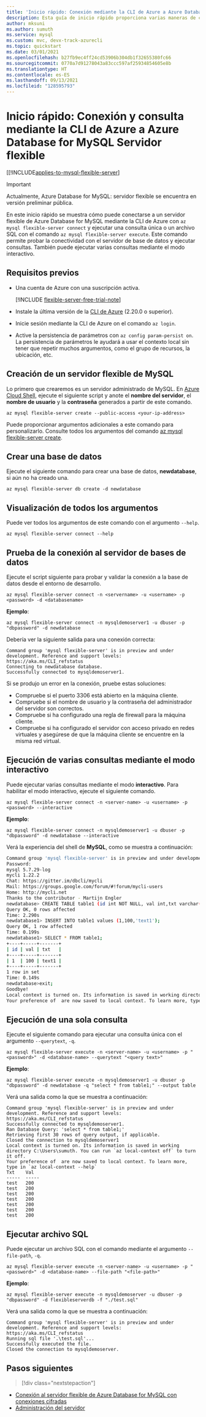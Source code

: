 ```yaml
---
title: 'Inicio rápido: Conexión mediante la CLI de Azure a Azure Database for MySQL Servidor flexible'
description: Esta guía de inicio rápido proporciona varias maneras de conectarse con la CLI de Azure a Azure Database for MySQL Servidor flexible.
author: mksuni
ms.author: sumuth
ms.service: mysql
ms.custom: mvc, devx-track-azurecli
ms.topic: quickstart
ms.date: 03/01/2021
ms.openlocfilehash: b27fb9ec4ff24cd53906b304db1f32655380fc66
ms.sourcegitcommit: 0770a7d91278043a83ccc597af25934854605e8b
ms.translationtype: HT
ms.contentlocale: es-ES
ms.lasthandoff: 09/13/2021
ms.locfileid: "128595793"
---
```

# <a name="quickstart-connect-and-query-with-azure-cli--with-azure-database-for-mysql---flexible-server"></a>Inicio rápido: Conexión y consulta mediante la CLI de Azure a Azure Database for MySQL Servidor flexible

[[!INCLUDE[applies-to-mysql-flexible-server](../includes/applies-to-mysql-flexible-server.md)]

> [!IMPORTANT]
> Actualmente, Azure Database for MySQL: servidor flexible se encuentra en versión preliminar pública.

En este inicio rápido se muestra cómo puede conectarse a un servidor flexible de Azure Database for MySQL mediante la CLI de Azure con ```az mysql flexible-server connect``` y ejecutar una consulta única o un archivo SQL con el comando ```az mysql flexible-server execute```. Este comando permite probar la conectividad con el servidor de base de datos y ejecutar consultas. También puede ejecutar varias consultas mediante el modo interactivo.

## <a name="prerequisites"></a>Requisitos previos

- Una cuenta de Azure con una suscripción activa. 

    [!INCLUDE [flexible-server-free-trial-note](../includes/flexible-server-free-trial-note.md)]
- Instale la última versión de la [CLI de Azure](/cli/azure/install-azure-cli) (2.20.0 o superior).
- Inicie sesión mediante la CLI de Azure on el comando ```az login```. 
- Active la persistencia de parámetros con ```az config param-persist on```. La persistencia de parámetros le ayudará a usar el contexto local sin tener que repetir muchos argumentos, como el grupo de recursos, la ubicación, etc.

## <a name="create-an-mysql-flexible-server"></a>Creación de un servidor flexible de MySQL

Lo primero que crearemos es un servidor administrado de MySQL. En [Azure Cloud Shell](https://shell.azure.com/), ejecute el siguiente script y anote el **nombre del servidor**, el **nombre de usuario** y la **contraseña** generados a partir de este comando.

```azurecli
az mysql flexible-server create --public-access <your-ip-address>
```

Puede proporcionar argumentos adicionales a este comando para personalizarlo. Consulte todos los argumentos del comando [az mysql flexible-server create](/cli/azure/mysql/flexible-server#az_mysql_flexible_server_create).

## <a name="create-a-database"></a>Crear una base de datos
Ejecute el siguiente comando para crear una base de datos, **newdatabase**, si aún no ha creado una.

```azurecli
az mysql flexible-server db create -d newdatabase
```

## <a name="view-all-the-arguments"></a>Visualización de todos los argumentos
Puede ver todos los argumentos de este comando con el argumento ```--help```. 

```azurecli
az mysql flexible-server connect --help
```

## <a name="test-database-server-connection"></a>Prueba de la conexión al servidor de bases de datos
Ejecute el script siguiente para probar y validar la conexión a la base de datos desde el entorno de desarrollo.

```azurecli
az mysql flexible-server connect -n <servername> -u <username> -p <password> -d <databasename>
```

**Ejemplo**:
```azurecli
az mysql flexible-server connect -n mysqldemoserver1 -u dbuser -p "dbpassword" -d newdatabase
```

Debería ver la siguiente salida para una conexión correcta:

```output
Command group 'mysql flexible-server' is in preview and under development. Reference and support levels: https://aka.ms/CLI_refstatus
Connecting to newdatabase database.
Successfully connected to mysqldemoserver1.
```
Si se produjo un error en la conexión, pruebe estas soluciones:
- Compruebe si el puerto 3306 está abierto en la máquina cliente.
- Compruebe si el nombre de usuario y la contraseña del administrador del servidor son correctos.
- Compruebe si ha configurado una regla de firewall para la máquina cliente.
- Compruebe si ha configurado el servidor con acceso privado en redes virtuales y asegúrese de que la máquina cliente se encuentre en la misma red virtual.

## <a name="run-multiple-queries-using-interactive-mode"></a>Ejecución de varias consultas mediante el modo interactivo
Puede ejecutar varias consultas mediante el modo **interactivo**. Para habilitar el modo interactivo, ejecute el siguiente comando.

```azurecli
az mysql flexible-server connect -n <server-name> -u <username> -p <password> --interactive
```

**Ejemplo**:
```azurecli
az mysql flexible-server connect -n mysqldemoserver1 -u dbuser -p "dbpassword" -d newdatabase --interactive
```

Verá la experiencia del shell de **MySQL**, como se muestra a continuación:

```bash
Command group 'mysql flexible-server' is in preview and under development. Reference and support levels: https://aka.ms/CLI_refstatus
Password:
mysql 5.7.29-log
mycli 1.22.2
Chat: https://gitter.im/dbcli/mycli
Mail: https://groups.google.com/forum/#!forum/mycli-users
Home: http://mycli.net
Thanks to the contributor - Martijn Engler
newdatabase> CREATE TABLE table1 (id int NOT NULL, val int,txt varchar(200));
Query OK, 0 rows affected
Time: 2.290s
newdatabase1> INSERT INTO table1 values (1,100,'text1');
Query OK, 1 row affected
Time: 0.199s
newdatabase1> SELECT * FROM table1;
+----+-----+-------+
| id | val | txt   |
+----+-----+-------+
| 1  | 100 | text1 |
+----+-----+-------+
1 row in set
Time: 0.149s
newdatabase>exit;
Goodbye!
Local context is turned on. Its information is saved in working directory C:\mydir. You can run `az local-context off` to turn it off.
Your preference of  are now saved to local context. To learn more, type in `az local-context --help`
```

## <a name="run-single-query"></a>Ejecución de una sola consulta
Ejecute el siguiente comando para ejecutar una consulta única con el argumento ```--querytext```, ```-q```.

```azurecli
az mysql flexible-server execute -n <server-name> -u <username> -p "<password>" -d <database-name> --querytext "<query text>"
```

**Ejemplo**:
```azurecli
az mysql flexible-server execute -n mysqldemoserver1 -u dbuser -p "dbpassword" -d newdatabase -q "select * from table1;" --output table
```

Verá una salida como la que se muestra a continuación:

```output
Command group 'mysql flexible-server' is in preview and under development. Reference and support levels: https://aka.ms/CLI_refstatus
Successfully connected to mysqldemoserver1.
Ran Database Query: 'select * from table1;'
Retrieving first 30 rows of query output, if applicable.
Closed the connection to mysqldemoserver1
Local context is turned on. Its information is saved in working directory C:\Users\sumuth. You can run `az local-context off` to turn it off.
Your preference of  are now saved to local context. To learn more, type in `az local-context --help`
Txt    Val
-----  -----
test   200
test   200
test   200
test   200
test   200
test   200
test   200
```

## <a name="run-sql-file"></a>Ejecutar archivo SQL
Puede ejecutar un archivo SQL con el comando mediante el argumento ```--file-path```, ```-q```.

```azurecli
az mysql flexible-server execute -n <server-name> -u <username> -p "<password>" -d <database-name> --file-path "<file-path>"
```

**Ejemplo**: 
```azurecli
az mysql flexible-server execute -n mysqldemoserver -u dbuser -p "dbpassword" -d flexibleserverdb -f "./test.sql"
```

Verá una salida como la que se muestra a continuación:

```output
Command group 'mysql flexible-server' is in preview and under development. Reference and support levels: https://aka.ms/CLI_refstatus
Running sql file '.\test.sql'...
Successfully executed the file.
Closed the connection to mysqldemoserver.
```

## <a name="next-steps"></a>Pasos siguientes

> [!div class="nextstepaction"]
* [Conexión al servidor flexible de Azure Database for MySQL con conexiones cifradas](how-to-connect-tls-ssl.md)
* [Administración del servidor](./how-to-manage-server-cli.md)

